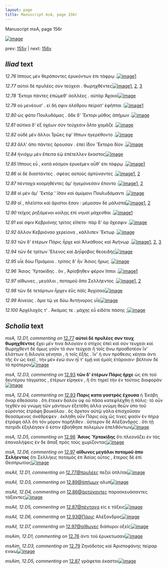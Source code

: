 ```yaml
---
layout: page
title: Manuscript msA, page 156r
---
```


Manuscript msA, page 156r

[![image](http://www.homermultitext.org/iipsrv?OBJ=IIP,1.0&FIF=/project/homer/pyramidal/deepzoom/hmt/vaimg/2017a/VA156RN_0327.tif&WID=100&CVT=JPEG)](http://www.homermultitext.org/ict2/?urn=urn:cite2:hmt:vaimg.2017a:VA156RN_0327)

prev:  [155v](../155v/) | next:  [156v](../156v/)

## *Iliad* text

*12.76* <a id="12.76"/> ἵππους μὲν θεράποντες ἐρυκόντων ἐπι τάφρῳ .[![image](http://www.homermultitext.org/iipsrv?OBJ=IIP,1.0&FIF=/project/homer/pyramidal/deepzoom/hmt/vaimg/2017a/VA156RN_0327.tif&RGN=0.1832,0.1976,0.3934,0.0353&WID=1000&CVT=JPEG)](http://www.homermultitext.org/ict2/?urn=urn:cite2:hmt:vaimg.2017a:VA156RN_0327@0.1832,0.1976,0.3934,0.0353)[1](#msAim_12.D1)

*12.77* <a id="12.77"/> αὐτοὶ δὲ πρυλέες σὺν τεύχεσι . θωρηχθέντες[![image](http://www.homermultitext.org/iipsrv?OBJ=IIP,1.0&FIF=/project/homer/pyramidal/deepzoom/hmt/vaimg/2017a/VA156RN_0327.tif&RGN=0.1792,0.2186,0.3714,0.0346&WID=1000&CVT=JPEG)](http://www.homermultitext.org/ict2/?urn=urn:cite2:hmt:vaimg.2017a:VA156RN_0327@0.1792,0.2186,0.3714,0.0346)[1](#msA_12.D1), [2](#msAil_12.D1), [3](#msAim_12.D2)

*12.78* <a id="12.78"/> Ἕκτορι πάντες ἑπώμεθ' ἀολλέες . αὐτὰρ Ἀχαιοὶ[![image](http://www.homermultitext.org/iipsrv?OBJ=IIP,1.0&FIF=/project/homer/pyramidal/deepzoom/hmt/vaimg/2017a/VA156RN_0327.tif&RGN=0.1782,0.2367,0.3984,0.0338&WID=1000&CVT=JPEG)](http://www.homermultitext.org/ict2/?urn=urn:cite2:hmt:vaimg.2017a:VA156RN_0327@0.1782,0.2367,0.3984,0.0338)

*12.79* <a id="12.79"/> οὐ μενέουσ' . εἰ δή σφιν ὀλέθρου πείρατ' ἐφῆπται :[![image](http://www.homermultitext.org/iipsrv?OBJ=IIP,1.0&FIF=/project/homer/pyramidal/deepzoom/hmt/vaimg/2017a/VA156RN_0327.tif&RGN=0.1762,0.2765,0.4384,0.0248&WID=1000&CVT=JPEG)](http://www.homermultitext.org/ict2/?urn=urn:cite2:hmt:vaimg.2017a:VA156RN_0327@0.1762,0.2765,0.4384,0.0248)[1](#msAim_12.D3)

*12.80* <a id="12.80"/> ὡς φάτο Πουλυδάμας . ἅδε δ' Ἕκτορι μῦθος ἀπήμων .[![image](http://www.homermultitext.org/iipsrv?OBJ=IIP,1.0&FIF=/project/homer/pyramidal/deepzoom/hmt/vaimg/2017a/VA156RN_0327.tif&RGN=0.1782,0.2945,0.4034,0.0263&WID=1000&CVT=JPEG)](http://www.homermultitext.org/ict2/?urn=urn:cite2:hmt:vaimg.2017a:VA156RN_0327@0.1782,0.2945,0.4034,0.0263)

*12.81* <a id="12.81"/> αὐτίκα δ' ἐξ ὀχέων σὺν τεύχεσιν ἆλτο χαμᾶζε .[![image](http://www.homermultitext.org/iipsrv?OBJ=IIP,1.0&FIF=/project/homer/pyramidal/deepzoom/hmt/vaimg/2017a/VA156RN_0327.tif&RGN=0.1772,0.2953,0.3914,0.0293&WID=1000&CVT=JPEG)](http://www.homermultitext.org/ict2/?urn=urn:cite2:hmt:vaimg.2017a:VA156RN_0327@0.1772,0.2953,0.3914,0.0293)

*12.82* <a id="12.82"/> οὐδὲ μὲν ἄλλοι Τρῶες ἐφ' ἵ̈ππων ἠγερέθοντο .[![image](http://www.homermultitext.org/iipsrv?OBJ=IIP,1.0&FIF=/project/homer/pyramidal/deepzoom/hmt/vaimg/2017a/VA156RN_0327.tif&RGN=0.1712,0.3133,0.4014,0.0301&WID=1000&CVT=JPEG)](http://www.homermultitext.org/ict2/?urn=urn:cite2:hmt:vaimg.2017a:VA156RN_0327@0.1712,0.3133,0.4014,0.0301)

*12.83* <a id="12.83"/> ἂλλ' ἀπο πάντες ὄρουσαν . ἐπεὶ ἴ̈δον Ἕκτορα δῖον .[![image](http://www.homermultitext.org/iipsrv?OBJ=IIP,1.0&FIF=/project/homer/pyramidal/deepzoom/hmt/vaimg/2017a/VA156RN_0327.tif&RGN=0.1742,0.3306,0.4274,0.0353&WID=1000&CVT=JPEG)](http://www.homermultitext.org/ict2/?urn=urn:cite2:hmt:vaimg.2017a:VA156RN_0327@0.1742,0.3306,0.4274,0.0353)

*12.84* <a id="12.84"/> ἡνιόχῳ μὲν ἔπειτα ἑῷ ἐπέτελλεν ἕκαστος[![image](http://www.homermultitext.org/iipsrv?OBJ=IIP,1.0&FIF=/project/homer/pyramidal/deepzoom/hmt/vaimg/2017a/VA156RN_0327.tif&RGN=0.1742,0.3561,0.4074,0.0248&WID=1000&CVT=JPEG)](http://www.homermultitext.org/ict2/?urn=urn:cite2:hmt:vaimg.2017a:VA156RN_0327@0.1742,0.3561,0.4074,0.0248)

*12.85* <a id="12.85"/> ἵ̈ππους εὖ , κατὰ κόσμον ἐρυκέμεν αὖθ' ἐπι τάφρῳ .[![image](http://www.homermultitext.org/iipsrv?OBJ=IIP,1.0&FIF=/project/homer/pyramidal/deepzoom/hmt/vaimg/2017a/VA156RN_0327.tif&RGN=0.1702,0.3727,0.4474,0.0308&WID=1000&CVT=JPEG)](http://www.homermultitext.org/ict2/?urn=urn:cite2:hmt:vaimg.2017a:VA156RN_0327@0.1702,0.3727,0.4474,0.0308)[1](#msAim_12.D4)

*12.86* <a id="12.86"/> οἱ δὲ διαστάντες . σφέας αὐτοὺς ἀρτύναντες .[![image](http://www.homermultitext.org/iipsrv?OBJ=IIP,1.0&FIF=/project/homer/pyramidal/deepzoom/hmt/vaimg/2017a/VA156RN_0327.tif&RGN=0.1742,0.3907,0.3884,0.0301&WID=1000&CVT=JPEG)](http://www.homermultitext.org/ict2/?urn=urn:cite2:hmt:vaimg.2017a:VA156RN_0327@0.1742,0.3907,0.3884,0.0301)[1](#msA_12.D2), [2](#msAil_12.D4)

*12.87* <a id="12.87"/> πένταχα κοσμηθέντες ἅμ' ἡγεμόνεσσιν ἕποντο :[![image](http://www.homermultitext.org/iipsrv?OBJ=IIP,1.0&FIF=/project/homer/pyramidal/deepzoom/hmt/vaimg/2017a/VA156RN_0327.tif&RGN=0.1742,0.4102,0.4354,0.0263&WID=1000&CVT=JPEG)](http://www.homermultitext.org/ict2/?urn=urn:cite2:hmt:vaimg.2017a:VA156RN_0327@0.1742,0.4102,0.4354,0.0263)[1](#msAil_12.D5), [2](#msAim_12.D5)

*12.88* <a id="12.88"/> οἱ μὲν ἅμ' Ἕκτόρ ' ἴ̈σαν καὶ ἀμύμονι Πουλυδάμαντι .[![image](http://www.homermultitext.org/iipsrv?OBJ=IIP,1.0&FIF=/project/homer/pyramidal/deepzoom/hmt/vaimg/2017a/VA156RN_0327.tif&RGN=0.1732,0.4298,0.4615,0.0255&WID=1000&CVT=JPEG)](http://www.homermultitext.org/ict2/?urn=urn:cite2:hmt:vaimg.2017a:VA156RN_0327@0.1732,0.4298,0.4615,0.0255)

*12.89* <a id="12.89"/> οἳ , πλεῖστοι καὶ ἄριστοι ἔσαν : μέμασαν δὲ μάλιστα[![image](http://www.homermultitext.org/iipsrv?OBJ=IIP,1.0&FIF=/project/homer/pyramidal/deepzoom/hmt/vaimg/2017a/VA156RN_0327.tif&RGN=0.1722,0.4478,0.4454,0.0293&WID=1000&CVT=JPEG)](http://www.homermultitext.org/ict2/?urn=urn:cite2:hmt:vaimg.2017a:VA156RN_0327@0.1722,0.4478,0.4454,0.0293)[1](#msAil_12.D3), [2](#msAil_12.D2)

*12.90* <a id="12.90"/> τεῖχος ῥηξάμενοι κοίλῃς ἐπὶ νηυσὶ μάχεσθαι .[![image](http://www.homermultitext.org/iipsrv?OBJ=IIP,1.0&FIF=/project/homer/pyramidal/deepzoom/hmt/vaimg/2017a/VA156RN_0327.tif&RGN=0.1712,0.4681,0.4454,0.027&WID=1000&CVT=JPEG)](http://www.homermultitext.org/ict2/?urn=urn:cite2:hmt:vaimg.2017a:VA156RN_0327@0.1712,0.4681,0.4454,0.027)[1](#msAint_12.D1)

*12.91* <a id="12.91"/> καί σφιν Κεβριόνης τρίτος εἵπετο· πὰρ δ' ὰρ ὄχεσφιν .[![image](http://www.homermultitext.org/iipsrv?OBJ=IIP,1.0&FIF=/project/homer/pyramidal/deepzoom/hmt/vaimg/2017a/VA156RN_0327.tif&RGN=0.1712,0.4853,0.4615,0.0353&WID=1000&CVT=JPEG)](http://www.homermultitext.org/ict2/?urn=urn:cite2:hmt:vaimg.2017a:VA156RN_0327@0.1712,0.4853,0.4615,0.0353)

*12.92* <a id="12.92"/> ἄλλον Κεβριόναο χερείονα , κάλλιπεν Ἕκτωρ .[![image](http://www.homermultitext.org/iipsrv?OBJ=IIP,1.0&FIF=/project/homer/pyramidal/deepzoom/hmt/vaimg/2017a/VA156RN_0327.tif&RGN=0.1742,0.5071,0.4374,0.0278&WID=1000&CVT=JPEG)](http://www.homermultitext.org/ict2/?urn=urn:cite2:hmt:vaimg.2017a:VA156RN_0327@0.1742,0.5071,0.4374,0.0278)

*12.93* <a id="12.93"/> τῶν δ' ἑτέρων Πάρις ἦρχε καὶ Ἀλκάθοος καὶ Ἀγήνωρ .[![image](http://www.homermultitext.org/iipsrv?OBJ=IIP,1.0&FIF=/project/homer/pyramidal/deepzoom/hmt/vaimg/2017a/VA156RN_0327.tif&RGN=0.1672,0.5252,0.4635,0.0285&WID=1000&CVT=JPEG)](http://www.homermultitext.org/ict2/?urn=urn:cite2:hmt:vaimg.2017a:VA156RN_0327@0.1672,0.5252,0.4635,0.0285)[1](#msA_12.D3), [2](#msA_12.D4), [3](#msAil_12.D6)

*12.94* <a id="12.94"/> τῶν δὲ τρίτων Ἕλενος καὶ Δηΐφοβος θεοειδὴς[![image](http://www.homermultitext.org/iipsrv?OBJ=IIP,1.0&FIF=/project/homer/pyramidal/deepzoom/hmt/vaimg/2017a/VA156RN_0327.tif&RGN=0.1682,0.5447,0.4404,0.0285&WID=1000&CVT=JPEG)](http://www.homermultitext.org/ict2/?urn=urn:cite2:hmt:vaimg.2017a:VA156RN_0327@0.1682,0.5447,0.4404,0.0285)

*12.95* <a id="12.95"/> υἷε δύω Πριάμοιο . τρίτος δ' ἦν Ἄσιος ἥρως .[![image](http://www.homermultitext.org/iipsrv?OBJ=IIP,1.0&FIF=/project/homer/pyramidal/deepzoom/hmt/vaimg/2017a/VA156RN_0327.tif&RGN=0.1702,0.562,0.4254,0.0293&WID=1000&CVT=JPEG)](http://www.homermultitext.org/ict2/?urn=urn:cite2:hmt:vaimg.2017a:VA156RN_0327@0.1702,0.562,0.4254,0.0293)

*12.96* <a id="12.96"/> Ἄσιος Ὑρτακίδης . ὃν , Ἀρίσβηθεν φέρον ἵπποι .[![image](http://www.homermultitext.org/iipsrv?OBJ=IIP,1.0&FIF=/project/homer/pyramidal/deepzoom/hmt/vaimg/2017a/VA156RN_0327.tif&RGN=0.1532,0.5823,0.4635,0.0255&WID=1000&CVT=JPEG)](http://www.homermultitext.org/ict2/?urn=urn:cite2:hmt:vaimg.2017a:VA156RN_0327@0.1532,0.5823,0.4635,0.0255)[1](#msA_12.D5)

*12.97* <a id="12.97"/> αἴθωνες , μεγάλοι , ποταμοῦ ἄπο Σελλήεντος .[![image](http://www.homermultitext.org/iipsrv?OBJ=IIP,1.0&FIF=/project/homer/pyramidal/deepzoom/hmt/vaimg/2017a/VA156RN_0327.tif&RGN=0.1662,0.598,0.4404,0.0323&WID=1000&CVT=JPEG)](http://www.homermultitext.org/ict2/?urn=urn:cite2:hmt:vaimg.2017a:VA156RN_0327@0.1662,0.598,0.4404,0.0323)[1](#msAil_12.D7), [2](#msA_12.D6)

*12.98* <a id="12.98"/> τῶν δὲ τετάρτων ἦρχεν ἐῢς πάϊς Ἀγχίσαο[![image](http://www.homermultitext.org/iipsrv?OBJ=IIP,1.0&FIF=/project/homer/pyramidal/deepzoom/hmt/vaimg/2017a/VA156RN_0327.tif&RGN=0.1642,0.6198,0.4054,0.0278&WID=1000&CVT=JPEG)](http://www.homermultitext.org/ict2/?urn=urn:cite2:hmt:vaimg.2017a:VA156RN_0327@0.1642,0.6198,0.4054,0.0278)

*12.99* <a id="12.99"/> Αἰνείας . ἅμα τῷ γε δύω Ἀντήνορος υἷε[![image](http://www.homermultitext.org/iipsrv?OBJ=IIP,1.0&FIF=/project/homer/pyramidal/deepzoom/hmt/vaimg/2017a/VA156RN_0327.tif&RGN=0.1662,0.6401,0.3754,0.0248&WID=1000&CVT=JPEG)](http://www.homermultitext.org/ict2/?urn=urn:cite2:hmt:vaimg.2017a:VA156RN_0327@0.1662,0.6401,0.3754,0.0248)

*12.100* <a id="12.100"/> Ἀρχέλοχός τ' . Ἀκάμας τε . μάχης εὖ εἰδότε πάσης ;[![image](http://www.homermultitext.org/iipsrv?OBJ=IIP,1.0&FIF=/project/homer/pyramidal/deepzoom/hmt/vaimg/2017a/VA156RN_0327.tif&RGN=0.1642,0.6529,0.4474,0.0338&WID=1000&CVT=JPEG)](http://www.homermultitext.org/ict2/?urn=urn:cite2:hmt:vaimg.2017a:VA156RN_0327@0.1642,0.6529,0.4474,0.0338)

## *Scholia* text

*msA, 12.D1, commenting on* [12.77](#12.77)  <a id="msA_12.D1"/> **αὐτοὶ δὲ πρυλέες συν τευχ θωρηχθέντες** ἔχει μέν τινα διλογίαν ὁ στίχος ἐπεὶ καὶ σὺν τευχεσι καὶ θωρηχθεντ δὲ ὅμως γοῦν τὸ συν τεύχεσι ἢ τοῖς ἄνω προσδοτέον ΐν' ἐλάττων ἡ διλογία γένηται , ἠ τοῖς ἑξῆς . ἵν' ἡ συν πρόθεσις κέηται ἀντι τῆς ἔν ὡς ἐκεῖ , τὴν μὲν ἐγὼ συν ηΐ τ' εμῇ καὶ ἐμοῖς ἑτάροισιν· βέλτιον δὲ τὸ πρότερον[![image](http://www.homermultitext.org/iipsrv?OBJ=IIP,1.0&FIF=/project/homer/pyramidal/deepzoom/hmt/vaimg/2017a/VA156RN_0327.tif&RGN=0.1652,0.0887,0.6166,0.0488&WID=1000&CVT=JPEG)](http://www.homermultitext.org/ict2/?urn=urn:cite2:hmt:vaimg.2017a:VA156RN_0327@0.1652,0.0887,0.6166,0.0488)

*msA, 12.D3, commenting on* [12.93](#12.93)  <a id="msA_12.D3"/> **τῶν δ' ἑτέρων Πάρις ῆρχε** ὡς ἐπι τοῦ δευτέρου τάγματος , ἑτέρων εἴρηκεν , ἢ ὅτι τηρεῖ τὴν ἐν τούτοις διαφοράν[![image](http://www.homermultitext.org/iipsrv?OBJ=IIP,1.0&FIF=/project/homer/pyramidal/deepzoom/hmt/vaimg/2017a/VA156RN_0327.tif&RGN=0.6236,0.4666,0.1632,0.0481&WID=1000&CVT=JPEG)](http://www.homermultitext.org/ict2/?urn=urn:cite2:hmt:vaimg.2017a:VA156RN_0327@0.6236,0.4666,0.1632,0.0481)

*msA, 12.D4, commenting on* [12.93](#12.93)  <a id="msA_12.D4"/> **Παρις κατα γαστρὸς ἔχουσα** ἡ Ἐκάβη ὄναρ ἐθεάσατο . ὅτι ἔτεκεν δαλὸν ὑφ οὗ πᾶσα κατεφλέχθη ἡ πόλις· τὸ οὖν τεχθὲν οὐ γνώμη τῶν μάντεων ἐξετέθη ἀλλα γνώμη θεῶν ὑπο τοῦ εὑρόντος ἐτράφη βουκόλου . ὃς ἄρκτον αὐτῷ γάλα ἐπισχοῦσαν θεασάμενος ἀνέθρεψεν . ἐκλήθη οὖν Πάρις οὐχ ὥς τινες φασὶν ἐν πήρᾳ ἐτράφη ἀλλ ὅτι τὸν μόρον παρῆλθεν . ὕστερον δὲ Αλέξανδρος . ὅτι τῇ πατρίδι ἐξηλέησεν ὅ ἐστιν ἐβοήθησε πολεμίων ἐπελθόντων[![image](http://www.homermultitext.org/iipsrv?OBJ=IIP,1.0&FIF=/project/homer/pyramidal/deepzoom/hmt/vaimg/2017a/VA156RN_0327.tif&RGN=0.6176,0.5139,0.1682,0.1638&WID=1000&CVT=JPEG)](http://www.homermultitext.org/ict2/?urn=urn:cite2:hmt:vaimg.2017a:VA156RN_0327@0.6176,0.5139,0.1682,0.1638)

*msA, 12.D5, commenting on* [12.96](#12.96)  <a id="msA_12.D5"/> **Ἅσιος Ὑρτακίδης** ὅτι πλεονάζει ἐν τὰς ἐπαναλήψεις ἐν δε ἅπαξ πρὸς τοὺς χωρίζοντας[![image](http://www.homermultitext.org/iipsrv?OBJ=IIP,1.0&FIF=/project/homer/pyramidal/deepzoom/hmt/vaimg/2017a/VA156RN_0327.tif&RGN=0.6086,0.6762,0.1852,0.0383&WID=1000&CVT=JPEG)](http://www.homermultitext.org/ict2/?urn=urn:cite2:hmt:vaimg.2017a:VA156RN_0327@0.6086,0.6762,0.1852,0.0383)

*msA, 12.D6, commenting on* [12.97](#12.97)  <a id="msA_12.D6"/> **αἴθωνες μεγάλοι ποταμοῦ ἀπο Σελήεντος** ὅτι Σελλήεις ποταμὸς ἐπ Ἀσίας οὗτος , ἕτερος δὲ ἐπὶ Θεσπρωτίας[![image](http://www.homermultitext.org/iipsrv?OBJ=IIP,1.0&FIF=/project/homer/pyramidal/deepzoom/hmt/vaimg/2017a/VA156RN_0327.tif&RGN=0.1542,0.6957,0.6006,0.0316&WID=1000&CVT=JPEG)](http://www.homermultitext.org/ict2/?urn=urn:cite2:hmt:vaimg.2017a:VA156RN_0327@0.1542,0.6957,0.6006,0.0316)

*msAil, 12.D1, commenting on* [12.77@πρυλέες](#12.77@πρυλέες)  <a id="msAil_12.D1"/> πεζοὶ ὁπλίται[![image](http://www.homermultitext.org/iipsrv?OBJ=IIP,1.0&FIF=/project/homer/pyramidal/deepzoom/hmt/vaimg/2017a/VA156RN_0327.tif&RGN=0.2533,0.2179,0.0811,0.0113&WID=1000&CVT=JPEG)](http://www.homermultitext.org/ict2/?urn=urn:cite2:hmt:vaimg.2017a:VA156RN_0327@0.2533,0.2179,0.0811,0.0113)

*msAil, 12.D3, commenting on* [12.89@ἀπήμων](#12.89@ἀπήμων)  <a id="msAil_12.D3"/> αλυπ[![image](http://www.homermultitext.org/iipsrv?OBJ=IIP,1.0&FIF=/project/homer/pyramidal/deepzoom/hmt/vaimg/2017a/VA156RN_0327.tif&RGN=0.5536,0.281,0.037,0.009&WID=1000&CVT=JPEG)](http://www.homermultitext.org/ict2/?urn=urn:cite2:hmt:vaimg.2017a:VA156RN_0327@0.5536,0.281,0.037,0.009)

*msAil, 12.D4, commenting on* [12.86@ἀρτύναντες](#12.86@ἀρτύναντες)  <a id="msAil_12.D4"/> παρασκευάσαντες τάξαντες[![image](http://www.homermultitext.org/iipsrv?OBJ=IIP,1.0&FIF=/project/homer/pyramidal/deepzoom/hmt/vaimg/2017a/VA156RN_0327.tif&RGN=0.4975,0.3959,0.1161,0.0105&WID=1000&CVT=JPEG)](http://www.homermultitext.org/ict2/?urn=urn:cite2:hmt:vaimg.2017a:VA156RN_0327@0.4975,0.3959,0.1161,0.0105)

*msAil, 12.D5, commenting on* [12.87@πένταχα](#12.87@πένταχα)  <a id="msAil_12.D5"/> εἰς ε τάξεις[![image](http://www.homermultitext.org/iipsrv?OBJ=IIP,1.0&FIF=/project/homer/pyramidal/deepzoom/hmt/vaimg/2017a/VA156RN_0327.tif&RGN=0.2012,0.408,0.0821,0.0135&WID=1000&CVT=JPEG)](http://www.homermultitext.org/ict2/?urn=urn:cite2:hmt:vaimg.2017a:VA156RN_0327@0.2012,0.408,0.0821,0.0135)

*msAil, 12.D6, commenting on* [12.93@Πάρις](#12.93@Πάρις)  <a id="msAil_12.D6"/> Αλέξανδρος[![image](http://www.homermultitext.org/iipsrv?OBJ=IIP,1.0&FIF=/project/homer/pyramidal/deepzoom/hmt/vaimg/2017a/VA156RN_0327.tif&RGN=0.3433,0.5252,0.0511,0.009&WID=1000&CVT=JPEG)](http://www.homermultitext.org/ict2/?urn=urn:cite2:hmt:vaimg.2017a:VA156RN_0327@0.3433,0.5252,0.0511,0.009)

*msAil, 12.D7, commenting on* [12.97@αἴθωνες](#12.97@αἴθωνες)  <a id="msAil_12.D7"/> διάπυροι οξεῖς[![image](http://www.homermultitext.org/iipsrv?OBJ=IIP,1.0&FIF=/project/homer/pyramidal/deepzoom/hmt/vaimg/2017a/VA156RN_0327.tif&RGN=0.2112,0.5995,0.0591,0.0113&WID=1000&CVT=JPEG)](http://www.homermultitext.org/ict2/?urn=urn:cite2:hmt:vaimg.2017a:VA156RN_0327@0.2112,0.5995,0.0591,0.0113)

*msAim, 12.D1, commenting on* [12.76](#12.76)  <a id="msAim_12.D1"/> ἀντι τοῦ ἐρυκετωσαν[![image](http://www.homermultitext.org/iipsrv?OBJ=IIP,1.0&FIF=/project/homer/pyramidal/deepzoom/hmt/vaimg/2017a/VA156RN_0327.tif&RGN=0.5706,0.2089,0.0601,0.0218&WID=1000&CVT=JPEG)](http://www.homermultitext.org/ict2/?urn=urn:cite2:hmt:vaimg.2017a:VA156RN_0327@0.5706,0.2089,0.0601,0.0218)

*msAim, 12.D3, commenting on* [12.79](#12.79)  <a id="msAim_12.D3"/> Ζηνόδοτος καὶ Ἀριστοφάνης πείραρ ενικω[![image](http://www.homermultitext.org/iipsrv?OBJ=IIP,1.0&FIF=/project/homer/pyramidal/deepzoom/hmt/vaimg/2017a/VA156RN_0327.tif&RGN=0.5806,0.2682,0.0731,0.0293&WID=1000&CVT=JPEG)](http://www.homermultitext.org/ict2/?urn=urn:cite2:hmt:vaimg.2017a:VA156RN_0327@0.5806,0.2682,0.0731,0.0293)

*msAim, 12.D5, commenting on* [12.87](#12.87)  <a id="msAim_12.D5"/> γράφεται έκαστοι[![image](http://www.homermultitext.org/iipsrv?OBJ=IIP,1.0&FIF=/project/homer/pyramidal/deepzoom/hmt/vaimg/2017a/VA156RN_0327.tif&RGN=0.5736,0.4102,0.0531,0.0173&WID=1000&CVT=JPEG)](http://www.homermultitext.org/ict2/?urn=urn:cite2:hmt:vaimg.2017a:VA156RN_0327@0.5736,0.4102,0.0531,0.0173)